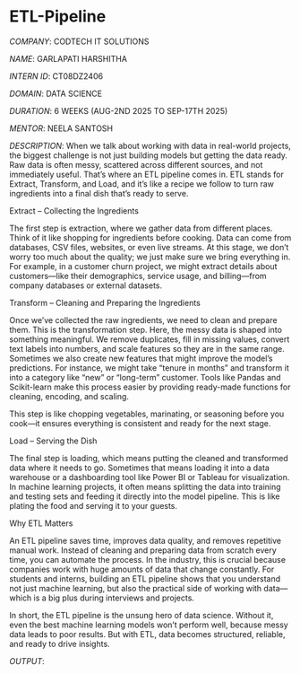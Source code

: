 # ETL-Pipeline

*COMPANY*: CODTECH IT SOLUTIONS

*NAME*: GARLAPATI HARSHITHA

*INTERN ID*: CT08DZ2406

*DOMAIN*: DATA SCIENCE

*DURATION*: 6 WEEKS (AUG-2ND 2025 TO SEP-17TH 2025)

*MENTOR*: NEELA SANTOSH

*DESCRIPTION*: When we talk about working with data in real-world projects, the biggest challenge is not just building models but getting the data ready. Raw data is often messy, scattered across different sources, and not immediately useful. That’s where an ETL pipeline comes in. ETL stands for Extract, Transform, and Load, and it’s like a recipe we follow to turn raw ingredients into a final dish that’s ready to serve.

Extract – Collecting the Ingredients

The first step is extraction, where we gather data from different places. Think of it like shopping for ingredients before cooking. Data can come from databases, CSV files, websites, or even live streams. At this stage, we don’t worry too much about the quality; we just make sure we bring everything in. For example, in a customer churn project, we might extract details about customers—like their demographics, service usage, and billing—from company databases or external datasets.

Transform – Cleaning and Preparing the Ingredients

Once we’ve collected the raw ingredients, we need to clean and prepare them. This is the transformation step. Here, the messy data is shaped into something meaningful. We remove duplicates, fill in missing values, convert text labels into numbers, and scale features so they are in the same range. Sometimes we also create new features that might improve the model’s predictions. For instance, we might take “tenure in months” and transform it into a category like “new” or “long-term” customer. Tools like Pandas and Scikit-learn make this process easier by providing ready-made functions for cleaning, encoding, and scaling.

This step is like chopping vegetables, marinating, or seasoning before you cook—it ensures everything is consistent and ready for the next stage.

Load – Serving the Dish

The final step is loading, which means putting the cleaned and transformed data where it needs to go. Sometimes that means loading it into a data warehouse or a dashboarding tool like Power BI or Tableau for visualization. In machine learning projects, it often means splitting the data into training and testing sets and feeding it directly into the model pipeline. This is like plating the food and serving it to your guests.

Why ETL Matters

An ETL pipeline saves time, improves data quality, and removes repetitive manual work. Instead of cleaning and preparing data from scratch every time, you can automate the process. In the industry, this is crucial because companies work with huge amounts of data that change constantly. For students and interns, building an ETL pipeline shows that you understand not just machine learning, but also the practical side of working with data—which is a big plus during interviews and projects.

In short, the ETL pipeline is the unsung hero of data science. Without it, even the best machine learning models won’t perform well, because messy data leads to poor results. But with ETL, data becomes structured, reliable, and ready to drive insights.


*OUTPUT*: 
